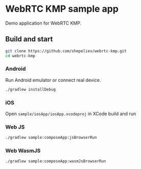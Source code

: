 # WebRTC KMP sample app

Demo application for WebRTC KMP.

## Build and start

```bash
git clone https://github.com/shepeliev/webrtc-kmp.git
cd webrtc-kmp
```

### Android

Run Android emulator or connect real device.

```bash
./gradlew installDebug
```

### iOS

Open `sample/iosApp/iosApp.xcodeproj` in XCode build and run

### Web JS

```bash
./gradlew sample:composeApp:jsBrowserRun 
```

### Web WasmJS

```bash
./gradlew sample:composeApp:wasmJsBrowserRun 
```
